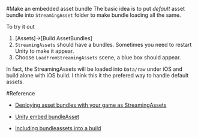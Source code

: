 #Make an embedded asset bundle
The basic idea is to put *default* asset bundle into `StreamingAsset` folder to make bundle loading all the same. 

To try it out

1. [Assets]->[Build AssetBundles]
2. `StreamingAssets` should have a bundles. Sometimes you need to restart Unity to make it appear.
3. Choose `LoadFromStreamingAssets` scene, a blue box should appear.

In fact, the StreamingAssets will be loaded into `Data/raw` under iOS and build alone with iOS build. I think this it the prefered way to handle default assets.

#Reference
* [Deploying asset bundles with your game as StreamingAssets](http://docs.unity3d.com/Manual/AssetBundleCompression.html)

* [Unity embed bundleAsset](http://answers.unity3d.com/questions/861008/unity-embed-bundleasset.html)

* [Including bundleassets into a build](
http://answers.unity3d.com/questions/638586/including-bundleassets-into-a-build.html)

